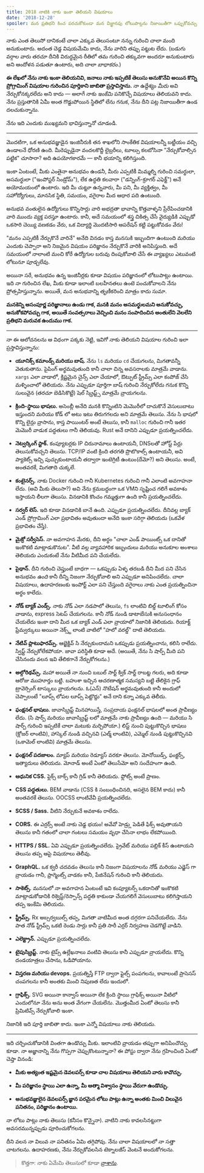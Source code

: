```yaml
---
title: 2018 నాటికి నాకు ఇంకా తెలియని విషయాలు 
date: '2018-12-28'
spoiler: మన ప్రతిభని కించ పరచుకోకుండా మన విజ్ఞానపు లోటుపాట్లను నిజాయితీగా ఒప్పుకోవచ్చు.
---
```


నాకు ఎంత తెలుసో దానికంటే చాలా ఎక్కువ తెలుసంటూ నన్ను గురించి చాలా మంది అనుకుంటారు. అదంత చెడ్డ విషయమేమి కాదు, నేను వారిని తప్పు పట్టుట లేదు. (బడుగు వర్గాల వారు తరచూ దీనికి విరుద్ధమైన రీతిలో తమ గురించి తక్కువగా అందరూ అనుకుంటారు అని ఆందోళన పడుతూ ఉంటారు, అది చాలా *బాధాకరం*.)

**ఈ లేఖలో నేను నాకు ఇంకా తెలియనివి, జనాలు నాకు ఇప్పటికే తెలుసు అనుకొనేవి అయిన కొన్ని ప్రోగ్రామింగ్ విషయాల గురించిన పూర్తికాని జాబితా ప్రస్తావిస్తాను.** నా ఉద్దేశ్యం *మీరు* అవి నేర్చుకోనక్కరలేదు అని కాదు — అలాగే నాకు *ఇంకేమి* పనికొచ్చే విషయాలు తెలియవని కాదు. నేను ప్రస్తుతానికి ఏమీ అంత గొడ్డుపోయిన స్థితిలో లేను గనుక, నేను దీని పట్ల నిజాయితీగా ఉండ దలచుకున్నాను.

నేను ఇది ఎందుకు ముఖ్యమని భావిస్తున్నానో చూడండి.

---

మొదటిగా, ఒక అనుభవజ్ఞుడైన ఇంజినీరుకి తన శాఖలోని సాంకేతిక విషయాలన్నీ బట్టీయం వచ్చి ఉండాలనే ధోరణి ఉంది. మీరెప్పుడైనా వందలకొద్దీ లైబ్రరీలు, టూల్సు కలబోసినా "నేర్చుకోవాల్సిన పట్టిక" చూసారా? అది ఉపయోగకారమే — కానీ భయాన్ని కలిగిస్తుంది.

ఇంకా ఏంటంటే, మీకు ఎంతైనా అనుభవం ఉండనీ, మీరు ఎప్పటికీ మిమ్మల్ని గురించి సమర్థులా, అసమర్థులా ("ఇంపోస్టర్ సిండ్రోమ్"), లేక ఉద్ధతి కలవారా ("డన్నింగ్-క్రూగర్ ఎఫెక్ట్") అనే అయోమయంలో ఉంటారు. ఇది మీ చుట్టూ ఉన్నవారు, మీ పని, మీ వ్యక్తిత్వం, మీ సహోద్యోగులు, మానసిక స్థితి, సమయం, వగైరాల మీద ఆధార పది ఉంటుంది.

అనుభవ వంతులైన ఉద్యోగులు కొన్నిసార్లు వారి అభద్రతా భావాన్ని కొత్తవాళ్ళని ప్రేరేపించడానికి వారి ముందు వ్యక్త పరస్తూ ఉంటారు. కానీ, అదే సమయంలో శస్త్ర చికిత్స చేసే వైద్యుడికి ఎప్పుడో ఒకసారి చెయ్యి వణకడం వేరు, ఒక విద్యార్థి మొదటిసారి ఆపరేషన్ కట్టి పట్టుకోవడం వేరు!

"మనం ఎప్పటికీ నేర్చుకొనే వారినే" అనేది వినడం కాస్త మనసుకి ఇబ్బందిగా ఉంటుంది మరియు ఎందుకు చెప్పారా అని నిజమైన విషయం పరిజ్ఞానం నేర్చుకొనే వారికి అనిపిస్తుంది. అదే సమయంలో నాలాంటి మంచి కోరే ఉద్యోగుల బరువు దింపుకోవాలి చేసే ఈ వ్యాఖ్యలు ఎటువంటి లోటునూ పూడ్చలేవు.

అయినా సరే, అనుభవం ఉన్న ఇంజినీర్లకు కూడా విషయం పరిజ్ఞానంలో లోటుపాట్లు ఉంటాయి. ఇది నా గురించిన లేఖ, మీకు కూడా ఇలాంటి బలహీనతలు ఉంటె పంచుకోవాలని నేను ప్రోత్సహిస్తున్నాను. అయితే, మన అనుభవాన్ని తృణీకరించి మాత్రం కాదు సుమా.

**మనకెన్ని అసంపూర్ణ పరిజ్ఞానాలు ఉండు గాక, మనకి మనం అసమర్థులమని అనుకోవచ్చు, అనుకోకపోవచ్చు గాక, అయితే సంవత్సరాలు వెచ్చించి మనం సంపాదించిన అంతులేని వెలలేని ప్రతిభని మరువక ఉందుము గాక.**

---

నా ఈ ఆలోచనలను ఆ విధంగా పక్కకు నెట్టి, ఇవిగో నాకు తెలియని విషయాల గురించి ఇలా ప్రస్తావిస్తున్నాను:

* **యూనిక్స్ కమాండ్స్ మరియు బాష్.** నేను `ls` మరియు `cd` చేయగలను, మిగతావన్నీ వెతుకుతాను. పైపింగ్ అర్థమవుతుంది కానీ చాలా చిన్న అవసరాలకు మాత్రమే వాడాను. `xargs` ఎలా వాడాలో, క్లిష్టమైన చైన్స్ ఎలా చేయాలో, ఔట్పుట్ స్ట్రీమ్స్ ఎలా కంపోజ్ చేసి మళ్ళించాలో తెలియదు. నేను ఎప్పుడూ పూర్తిగా బాష్ గురించి నేర్చుకోలేదు గనుక కొన్ని సులువైన (తరచూ బెడిసికొట్టే) షెల్ స్క్రిప్ట్స్ మాత్రమే వ్రాయగలను.

* **క్రింది-స్థాయి భాషలు.** అసెంబ్లీ అనేది మనకి కొన్నింటిని మెమొరీలో దాచుకొనే వెసులుబాటు ఇస్తుందని మరియు కోడ్ లో అటు ఇటు తిరుగగలదు అని మాత్రమే తెలుసు. నేను సి భాషలో కొన్ని లైన్లు వ్రాసాను, కాస్త పాయింటర్ అంటే తెలుసు, కానీ `malloc` గురించి గానీ ఇతర మెమొరీ వాడుక పద్ధతులు గానీ తెలియవు. Rust అనే దానిని ఎప్పుడూ ప్రయత్నించలేదు.

* **నెట్వర్కింగ్ స్టాక్.** కంప్యూటర్లకు IP చిరునామాలు ఉంటాయనీ, DNSలతో హోస్ట్ పేర్లు తెలుసుకోవచ్చని తెలుసు. TCP/IP వంటి క్రింది తరగతి ప్రొటొకాల్స్ ఉంటాయనీ, అవి ప్యాకెట్స్ ఇచ్చి పుచ్చుకుంటాయనీ తద్వారా ఇంటెగ్రిటీ ఉంటుం(దేమో?) అని తెలుసు. అంటే, అంతవరకే, మిగతాది చుక్కలే.

* **కంటైనర్స్.** నాకు Docker గురించి గానీ Kubernetes గురించి గానీ ఎలాంటి అవగాహనా లేదు. (అవి మీకు తెలుసా?) అవి నేను క్రమబద్ధంగా ఒక VMని సృష్టించ గలిగే అవకాశం ఇస్తాయని లీలగా తెలుసు. వినడానికి కొంచం గమ్మత్తుగా ఉంది కానీ ప్రయత్నించలేదు.

* **సర్వర్ లెస్.** ఇది కూడా వినడానికి బానే ఉంది. ఎప్పుడూ ప్రయత్నించలేదు. దీనివల్ల బ్యాక్ ఎండ్ ప్రోగ్రామింగ్ ఎలా ప్రభావితం అవుతుందా అనేది ఇంకా సరిగ్గా తెలియదు (ఒకవేళ ప్రభావితం చేస్తే).

* **మైక్రో సర్వీసెస్.** నా అవగాహన మేరకు, దీని అర్ధం "చాలా ఎండ్ పాయింట్స్ ఒక దానితో ఇంకొకటి మాట్లాడుకొనుట". వీటి వల్ల వ్యావహారిక ఇబ్బందులు మరియు అనుకూల అంశాలు తెలియదు ఎందుకంటే నేను వీటిమీద పని చేయలేదు.

* **పైథాన్.** దీని గురించి చెప్తుంటే బాధగా — ఒకప్పుడు ఏళ్ళ తరబడి దీని మీద పని చేసిన అనుభవం *ఉంది* కానీ దీన్ని నిజంగా నేర్చుకోవాలి అని ఎప్పుడూ అనిపించలేదు. చాలా విషయాలు, ఉదాహరణంకు ఇంపోర్ట్ ఎలా పని చేస్తుంది వగైరాలు నాకు ఎంత ప్రయత్నించినా అర్థం కాలేదు.

* **నోడ్ బ్యాక్ ఎండ్స్.** నాకు నోడ్ ఎలా నడపాలో తెలుసు, `fs` లాంటివి బిల్డ్ టూలింగ్ కోసం వాడాను, express సెటప్ చేయగలను. కానీ నోడ్ నుండి డాటాబేసుకి అనుసంధానం చేయలేదు ఇంకా దాని మీద ఒక బ్యాక్ ఎండ్ ఎలా వ్రాయాలో నిజానికి తెలియదు. రియాక్ట్ ఫ్రేమ్వర్కులు అయినా నెక్స్ట్ లాంటి వాటిలో "హలో వరల్డ్" దాటి తెలియదు.

* **నేటివ్ ప్లాటుఫారమ్స్.** ఆబ్జెక్టివ్ సి నేర్చుకుందామని ఒకప్పుడు ప్రయత్నించాను, కలిసి రాలేదు. స్విఫ్ట్ నేర్చుకోలేకపోయా. జావా పరిస్థితి కూడా అదే. (అయితే, నేను సి షార్ప్ మీది పని చేసినందు వలన ఇవి తేలికగానే నేర్చుకోగలను.)

* **అల్గోరిథమ్స్.** మహా అయితే నా నుంచి బబుల్ సార్ట్ క్విక్ సార్ట్ రాబట్ట గలరు, అది కూడా ఆరోజు ముహూర్తం బట్టి. బహుశా ఇచ్చిన ఆచరణాత్మక సమస్యని బట్టి తేలికైన గ్రాఫ్ ట్రావెర్సింగ్ టాస్కులు వ్రాయగలను. ఓ(ఎన్) నొటేషన్ అర్థమవుతుంది కానీ అందులో చెప్పాలంటే "లూప్స్ లోపల లూప్స్ పెట్టొద్దు" అనే దాని కన్నా ఎక్కువ తెలీదు.

* **ఫంక్షనల్ భాషలు.** జావాస్క్రిప్ట్ మినహాయిస్తే, సంప్రదాయ ఫంక్షనల్ భాషలలో అంత ప్రావీణ్యం లేదు. (సి షార్ప్ మరియు జావాస్క్రిప్ట్ లలో మాత్రమే నాకు ప్రావీణ్యం ఉంది — మరియు సి షార్ప్ గురించి ఇప్పటికే చాలా మటుకు మర్చిపోయా.) లిస్ట్ నుంచి పుట్టుకొచ్చిన భాషలు (క్లోజర్ లాంటివి), హాస్కెల్ నుండి వచ్చినవి (ఎల్మ్ లాంటివి), ఎమ్మెల్ నుండి పుట్టుకొచ్చినవి (ఒకామెల్ లాంటివి) మాత్రమే తెలుసు.

* **ఫంక్షనల్ పదజాలం.** మ్యాప్ మరియు రెడ్యూస్ వరకూ తెలుసు. మోనోయిడ్స్, ఫంక్టర్స్, ఇత్యాదులు తెలియదు. మోనాడ్ అంటే ఏంటో తెలుసేమో అని సందేహంగా ఉంది.

* **ఆధునిక CSS.** ఫ్లెక్స్ బాక్స్ కానీ గ్రిడ్ కానీ తెలియదు. ఫ్లోట్స్ అంటే ప్రాణం.

* **CSS పద్ధతులు.** BEM వాడాను (CSS కి సంబంధించినది, అసలైన BEM కాదు) కానీ అంతవరకే తెలుసు. OOCSS లాంటివేవీ ప్రయత్నించలేదు.

* **SCSS / Sass.** వీటిని నేర్చుకునే అవకాశం రాలేదు.

* **CORS.** ఈ ఎర్రర్స్ అంటే నాకు చెడ్డ భయం! అవేవో హెడ్ర్లు పెడితే ఫిక్స్ అవుతాయని తెలుసు కానీ గతంలో చాలా గంటలు సమయం వృధా చేసినా లాభం లేకపోయింది.

* **HTTPS / SSL.** ఏవి ఎప్పుడూ ప్రయత్నించలేదు. ప్రైవేట్ మరియు పబ్లిక్ కీస్ ఉంటాయని తెలుసు తప్ప ఆపై విషయాలు తెలీవు.

* **GraphQL.** ఒక క్వరీ చదవడం తెలుసు కానీ నిజంగా విషయాలను నోడ్ మరియు ఎడ్జెస్ గా వ్రాయడం గానీ, ఫ్రాగ్మెంట్స్ వాడకం కానీ, పేజినేషన్ గురించి కానీ తెలియదు.

* **సాకెట్స్.** మనసులో నా అవగాహన ఏంటంటే ఇవి కంప్యూటర్స్ ఒకదానితో ఇంకొకటి మాట్లాడుకోడానికి రిక్వెస్ట్/రెస్పాన్స్ పద్ధతి కాకుండా చేయగలిగే వెసులుబాటు కలిగిస్తాయని తప్ప ఇంకేమి తెలియదు.

* **స్ట్రీమ్స్.** Rx అబ్సర్వబుల్స్ తప్ప, మిగతా వాటిమీద అంత దగ్గరగా పనిచేయలేదు. నేను పాత నోడ్ స్ట్రీమ్స్ ఒకటి రెండు సార్లు కానీ ప్రతి సారీ ఎర్రర్ నిర్వహణ చెడగొట్టే వాడిని.

* **ఎలెక్ట్రాన్.** ఎప్పుడూ ప్రయత్నించలేదు.

* **టైపుస్క్రిప్ట్.** నాకు టైప్స్ ఉల్లేఖనాలు వంటివి తెలుసు కానీ ఎప్పుడూ వ్రాయలేదు. కొన్ని దండయాత్రలు చేసాను, ఓడిపోయాను.

* **విస్తరణ మరియు devops.** ప్రయత్నిస్తే FTP ద్వారా ఫైల్స్ పంపగలను, కావాలంటే ప్రాసెసస్ చంపగలను కానీ అంతకు మించి నిపుణత లేదు ఇందులో.

* **గ్రాఫిక్స్.** SVG అయినా కాన్వాస్ అయినా లేక క్రింది స్థాయి గ్రాఫిక్స్ అయినా వీటిలో ఎందులోనూ నేను అను అంత వేగంగా చేయలేను. మొత్తంమీద ఏంటో తెలుసు కానీ ప్రిమిటివ్స్ నేర్చుకోవాలి ఇంకా.

నిజానికి ఇది పూర్తి జాబితా కాదు. ఇంకా ఎన్నో విషయాలు నాకు తెలియదు.

---

ఇది చర్చించుకోడానికి వింతగా ఉండొచ్చు మీకు. ఇలాంటివి వ్రాయడం తప్పుగా అనిపించొచ్చు కూడా. నా అజ్ఞానాన్ని నేను గొప్పగా చెప్పుకొంటున్నానా? ఈ పోస్టు ద్వారా నేను గ్రహించింది ఏంటో చెప్తా వినండి:

* **మీకు అత్యంత ఇష్టమైన డెవలపర్స్ కూడా చాల విషయాలు తెలియని వారు కావొచ్చు.**

* **మీ పరిజ్ఞానం స్థాయి ఎలా ఉన్నా, మీ ఆత్మా విశ్వాసం స్థాయి వేరుగా ఉండొచ్చు.**

* **అనుభవజ్ఞులైన డెవలపర్స్ జ్ఞాన పరమైన లోటు పాట్లు ఉన్నా అంతకు మించి విలువైన పనితనం, పరిజ్ఞానం ఉంటాయి.**

నా లోటు పాట్లు నాకు తెలుసు (కనీసం కొన్నైనా). వాటిని నాకు కావలసినట్టుగా అవసరమున్నప్పుడు పూరించుకోగలను.

దీని వలన నా విలువ నా పనితనం ఏమి తగ్గిపోవు. నేను చాలా విషయాలలో నా సత్తా చాటగలను. ఉదాహరణకు, నేను నేర్చుకోవలసిన టెక్నాలజీస్ వెంటనే అందుకోగలను.

>కొత్తగా: నాకు ఏమేమి తెలుసులో కూడా [వ్రాశాను](/the-elements-of-ui-engineering/).
